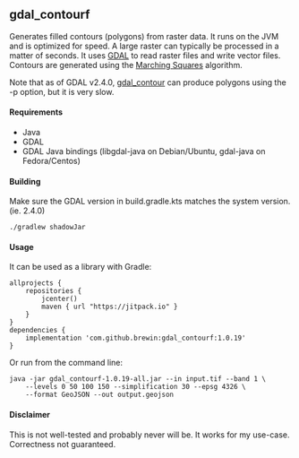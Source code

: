 ## gdal_contourf
Generates filled contours (polygons) from raster data. It runs on the 
JVM and is optimized for speed. A large raster can typically be processed in a 
matter of seconds. It uses [GDAL](https://gdal.org/) to read raster files and 
write vector files. Contours are generated using the 
[Marching Squares](https://en.wikipedia.org/wiki/Marching_squares) algorithm.

Note that as of GDAL v2.4.0, 
[gdal_contour](https://gdal.org/programs/gdal_contour.html) can produce 
polygons using the -p option, but it is very slow.

#### Requirements
- Java
- GDAL 
- GDAL Java bindings (libgdal-java on Debian/Ubuntu, gdal-java on Fedora/Centos)

#### Building
Make sure the GDAL version in build.gradle.kts matches the system version. (ie. 2.4.0)

    ./gradlew shadowJar

#### Usage
It can be used as a library with Gradle:

    allprojects {
        repositories {
            jcenter()
            maven { url "https://jitpack.io" }
        }
    }
    dependencies {
        implementation 'com.github.brewin:gdal_contourf:1.0.19'
    }
    
Or run from the command line:

    java -jar gdal_contourf-1.0.19-all.jar --in input.tif --band 1 \
        --levels 0 50 100 150 --simplification 30 --epsg 4326 \
        --format GeoJSON --out output.geojson
        
#### Disclaimer
This is not well-tested and probably never will be. It works for my use-case. 
Correctness not guaranteed.
